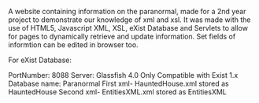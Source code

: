 A website containing information on the paranormal, made for a 2nd year project to demonstrate our knowledge of xml and xsl. It was made with the use of HTML5, Javascript XML, XSL, eXist Database and Servlets to allow for pages to dynamically retrieve and update information. Set fields of informtion can be edited in browser too.

For eXist Database:

PortNumber: 8088
Server: Glassfish 4.0
Only Compatible with Exist 1.x
Database name: Paranormal
First xml- HauntedHouse.xml stored as HauntedHouse
Second xml- EntitiesXML.xml stored as EntitiesXML

